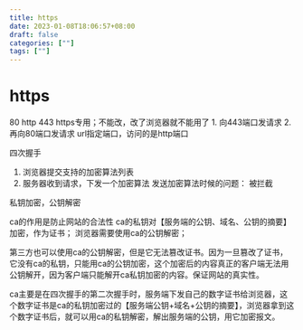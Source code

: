 ```yaml
---
title: https
date: 2023-01-08T18:06:57+08:00
draft: false
categories: [""]
tags: [""]
---
```


# https

80 http
443 https专用；不能改，改了浏览器就不能用了
	1. 向443端口发请求
	2. 再向80端口发请求
url指定端口，访问的是http端口

四次握手
1. 浏览器提交支持的加密算法列表
2. 服务器收到请求，下发一个加密算法
发送加密算法时候的问题：
被拦截

私钥加密，公钥解密

ca的作用是防止网站的合法性
ca的私钥对【服务端的公钥、域名、公钥的摘要】加密，作为证书；
浏览器需要使用ca的公钥解密；

第三方也可以使用ca的公钥解密，但是它无法篡改证书。因为一旦篡改了证书，它没有ca的私钥，只能用ca的公钥加密，这个加密后的内容真正的客户端无法用公钥解开，因为客户端只能解开ca私钥加密的内容。保证网站的真实性。

ca主要是在四次握手的第二次握手时，服务端下发自己的数字证书给浏览器，这个数字证书是ca的私钥加密过的【服务端公钥+域名+公钥的摘要】，浏览器拿到这个数字证书后，就可以用ca的私钥解密，解出服务端的公钥，用它加密报文。